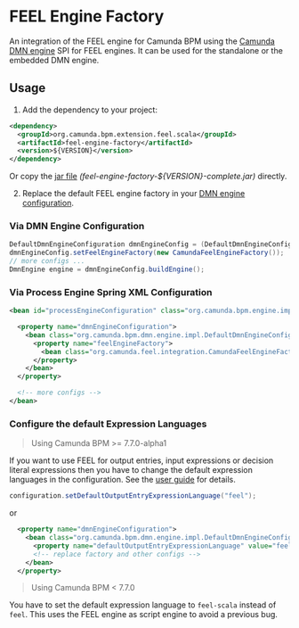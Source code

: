 # FEEL Engine Factory

An integration of the FEEL engine for Camunda BPM using the [Camunda DMN engine](https://github.com/camunda/camunda-engine-dmn) SPI for FEEL engines. It can be used for the standalone or the embedded DMN engine.

## Usage

1) Add the dependency to your project:

  ```xml
  <dependency>
    <groupId>org.camunda.bpm.extension.feel.scala</groupId>
    <artifactId>feel-engine-factory</artifactId>
    <version>${VERSION}</version>
  </dependency>
  ```

  Or copy the [jar file](https://github.com/camunda/feel-scala/releases) _(feel-engine-factory-${VERSION}-complete.jar)_ directly.

2) Replace the default FEEL engine factory in your [DMN engine configuration](https://docs.camunda.org/manual/latest/user-guide/dmn-engine/embed/#customize-expression-and-script-resolving).

  ### Via DMN Engine Configuration

  ```java
  DefaultDmnEngineConfiguration dmnEngineConfig = (DefaultDmnEngineConfiguration) DmnEngineConfiguration.createDefaultDmnEngineConfiguration(); 
  dmnEngineConfig.setFeelEngineFactory(new CamundaFeelEngineFactory());
  // more configs ...
  DmnEngine engine = dmnEngineConfig.buildEngine();
  ```

  ### Via Process Engine Spring XML Configuration

  ```xml
  <bean id="processEngineConfiguration" class="org.camunda.bpm.engine.impl.cfg.StandaloneProcessEngineConfiguration">

    <property name="dmnEngineConfiguration">
      <bean class="org.camunda.bpm.dmn.engine.impl.DefaultDmnEngineConfiguration">
        <property name="feelEngineFactory">
          <bean class="org.camunda.feel.integration.CamundaFeelEngineFactory" />
        </property>
      </bean>
    </property>  

    <!-- more configs -->
  </bean>
  ```

### Configure the default Expression Languages

> Using Camunda BPM >= 7.7.0-alpha1

If you want to use FEEL for output entries, input expressions or decision literal expressions then you have to change the default expression languages in the configuration. See the [user guide](https://docs.camunda.org/manual/latest/user-guide/dmn-engine/embed/#change-default-expression-languages) for details.

```java
configuration.setDefaultOutputEntryExpressionLanguage("feel");
```

or

```xml
  <property name="dmnEngineConfiguration">
    <bean class="org.camunda.bpm.dmn.engine.impl.DefaultDmnEngineConfiguration">
      <property name="defaultOutputEntryExpressionLanguage" value="feel" />
      <!-- replace factory and other configs --> 
    </bean>
  </property>  
```

> Using Camunda BPM < 7.7.0

You have to set the default expression language to `feel-scala` instead of `feel`. This uses the FEEL engine as script engine to avoid a previous bug. 
